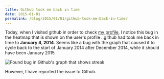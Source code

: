 ```yaml
---
title: Github took me back in time
date: 2015-01-01
permalink: /blog/2015/01/01/github-took-me-back-in-time/
---
```

Today, when I visited github in order to check [my profile](http://github.com/kamranahmedse), I notice this bug in the heatmap that is shown on the user's profile ..github had took me back in time to **January 4, 2014**. Seems like a bug with the graph that caused it to cycle back to the start of January 2014 after December 2014, while it should have been January 2015.

![Found bug in Github's graph that shows streak](http://i.imgur.com/VnKQF9M.png)

However, I have reported the issue to Github.
